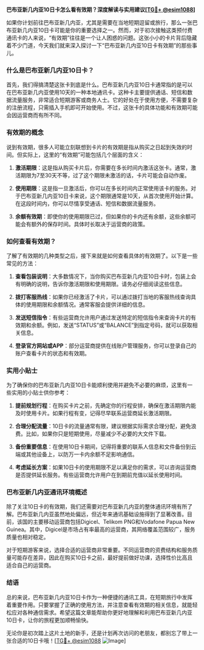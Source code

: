 **巴布亚新几内亚10日卡怎么看有效期？深度解读与实用建议[[TG💪+ @esim1088](https://t.me/s/esim1088)]**

如果你计划前往巴布亚新几内亚，尤其是需要在当地短期逗留或旅行，那么一张巴布亚新几内亚10日卡可能是你的重要选择之一。然而，对于初次接触这类预付费通讯卡的人来说，“有效期”往往是一个让人困惑的问题。这张小小的卡片背后隐藏着不少门道，今天我们就来深入探讨一下“巴布亚新几内亚10日卡有效期”的那些事儿。

### 什么是巴布亚新几内亚10日卡？

首先，我们得搞清楚这张卡到底是什么。巴布亚新几内亚10日卡通常指的是可以在巴布亚新几内亚使用10天的一种本地通讯卡。这种卡主要提供通话、短信和数据流量服务，非常适合短期游客或商务人士。它的好处在于使用方便，不需要复杂的注册流程，只需插入手机即可开始使用。不过，这张卡的具体功能和有效期可能会因运营商而有所不同。

### 有效期的概念

说到有效期，很多人可能立刻联想到卡片的有效期是指从购买之日起到失效的时间。但实际上，这里的“有效期”可能包括几个层面的含义：

1. **激活期限**：这是指从购买卡片后，你需要在多长时间内激活这张卡。通常，激活期限为7至30天不等，过了这个期限未激活的话，卡片可能会自动作废。
   
2. **使用期限**：这是指一旦激活后，你可以在多长时间内正常使用该卡的服务。对于巴布亚新几内亚10日卡来说，这个期限通常是10天，从首次使用开始计算。在这段时间内，你可以尽情享受通话、短信和数据流量服务。

3. **余额有效期**：即使你的使用期限已过，但如果你的卡内还有余额，这些余额可能会有额外的保存时间。具体时长取决于运营商的政策。

### 如何查看有效期？

了解了有效期的几种类型之后，接下来就是如何查看具体的有效期了。以下是一些常见的方法：

1. **查看包装说明**：大多数情况下，当你购买巴布亚新几内亚10日卡时，包装上会有明确的说明，告诉你激活期限和使用期限。请务必仔细阅读这些信息。

2. **拨打客服热线**：如果你已经激活了卡片，可以通过拨打当地的客服热线查询具体的使用期限和余额情况。通常客服会提供详细的信息。

3. **发送短信指令**：有些运营商允许用户通过发送特定的短信指令来查询卡片的有效期和余额。例如，发送“STATUS”或“BALANCE”到指定号码，就可以获取相关信息。

4. **登录官方网站或APP**：部分运营商提供在线账户管理服务，你可以登录自己的账户查看卡片的状态和有效期。

### 实用小贴士

为了确保你的巴布亚新几内亚10日卡能顺利使用并避免不必要的麻烦，这里有一些实用的小贴士供你参考：

1. **提前规划行程**：在购买卡片之前，先确定你的行程安排，确保在激活期限内能及时使用卡片。如果行程有变，记得尽早联系运营商延长激活期限。

2. **合理分配流量**：10日卡的流量通常有限，建议根据实际需求合理分配，避免浪费。比如，如果你只是短期使用，尽量减少不必要的大文件下载。

3. **备份重要信息**：在使用10日卡期间，记得将重要的联系人信息和文件备份到云端或其他设备上，以防万一卡内余额不足影响通信。

4. **考虑延长方案**：如果10日卡的使用期限不足以满足你的需求，可以咨询运营商是否提供延长服务。有些运营商允许用户在到期前充值以延长使用时间。

### 巴布亚新几内亚通讯环境概述

除了关注10日卡的有效期，我们还需要对巴布亚新几内亚的整体通讯环境有所了解。巴布亚新几内亚虽然地处偏远，但近年来通讯基础设施得到了显著改善。目前，该国的主要移动运营商包括Digicel、Telikom PNG和Vodafone Papua New Guinea。其中，Digicel是市场占有率最高的运营商，其网络覆盖范围较广，服务质量也相对稳定。

对于短期游客来说，选择合适的运营商非常重要。不同运营商的资费结构和服务质量可能存在差异，因此在购买10日卡之前，最好提前做好功课，选择性价比高且适合自己的运营商。

### 结语

总的来说，巴布亚新几内亚10日卡作为一种便捷的通讯工具，在短期旅行中发挥着重要作用。只要掌握了正确的使用方法，并注意查看有效期的相关信息，就能轻松应对各种通信需求。希望这篇文章能帮助你更好地理解和利用巴布亚新几内亚10日卡，让你的旅程更加顺畅愉快。

无论你是初次踏上这片土地的新手，还是计划再次访问的老朋友，都别忘了带上一张合适的10日卡哦！[[TG💪+ @esim1088](https://t.me/s/esim1088) ![Image](https://i.postimg.cc/4NQfJmqS/Snipaste-2025-05-13-00-14-12.png)]